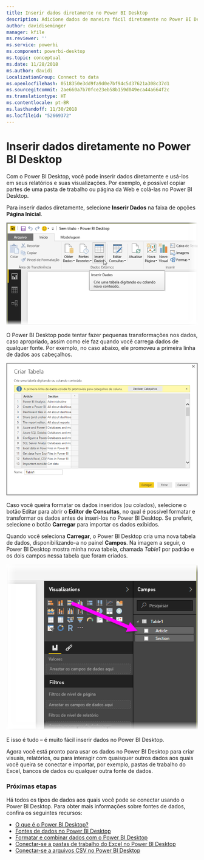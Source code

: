 ```yaml
---
title: Inserir dados diretamente no Power BI Desktop
description: Adicione dados de maneira fácil diretamente no Power BI Desktop
author: davidiseminger
manager: kfile
ms.reviewer: ''
ms.service: powerbi
ms.component: powerbi-desktop
ms.topic: conceptual
ms.date: 11/28/2018
ms.author: davidi
LocalizationGroup: Connect to data
ms.openlocfilehash: 0518350e3dd9fa9d0e7bf94c5d37621a308c37d1
ms.sourcegitcommit: 2ae660a7b70fce23eb58b159d049eca44a664f2c
ms.translationtype: HT
ms.contentlocale: pt-BR
ms.lasthandoff: 11/30/2018
ms.locfileid: "52669372"
---
```

# <a name="enter-data-directly-into-power-bi-desktop"></a>Inserir dados diretamente no Power BI Desktop
Com o Power BI Desktop, você pode inserir dados diretamente e usá-los em seus relatórios e suas visualizações. Por exemplo, é possível copiar partes de uma pasta de trabalho ou página da Web e colá-las no Power BI Desktop.

Para inserir dados diretamente, selecione **Inserir Dados** na faixa de opções **Página Inicial**.

![](media/desktop-enter-data-directly-into-desktop/enter-data-directly_1.png)

O Power BI Desktop pode tentar fazer pequenas transformações nos dados, caso apropriado, assim como ele faz quando você carrega dados de qualquer fonte. Por exemplo, no caso abaixo, ele promoveu a primeira linha de dados aos cabeçalhos.

![](media/desktop-enter-data-directly-into-desktop/enter-data-directly_2.png)

Caso você queira formatar os dados inseridos (ou colados), selecione o botão Editar para abrir o **Editor de Consultas**, no qual é possível formatar e transformar os dados antes de inseri-los no Power BI Desktop. Se preferir, selecione o botão **Carregar** para importar os dados exibidos.

Quando você seleciona **Carregar**, o Power BI Desktop cria uma nova tabela de dados, disponibilizando-a no painel **Campos**. Na imagem a seguir, o Power BI Desktop mostra minha nova tabela, chamada *Table1* por padrão e os dois campos nessa tabela que foram criados.

![](media/desktop-enter-data-directly-into-desktop/enter-data-directly_3.png)

E isso é tudo – é muito fácil inserir dados no Power BI Desktop.

Agora você está pronto para usar os dados no Power BI Desktop para criar visuais, relatórios, ou para interagir com quaisquer outros dados aos quais você queira se conectar e importar, por exemplo, pastas de trabalho do Excel, bancos de dados ou qualquer outra fonte de dados.

### <a name="next-steps"></a>Próximas etapas
Há todos os tipos de dados aos quais você pode se conectar usando o Power BI Desktop. Para obter mais informações sobre fontes de dados, confira os seguintes recursos:

* [O que é o Power BI Desktop?](desktop-what-is-desktop.md)
* [Fontes de dados no Power BI Desktop](desktop-data-sources.md)
* [Formatar e combinar dados com o Power BI Desktop](desktop-shape-and-combine-data.md)
* [Conectar-se a pastas de trabalho do Excel no Power BI Desktop](desktop-connect-excel.md)   
* [Conectar-se a arquivos CSV no Power BI Desktop](desktop-connect-csv.md)   

